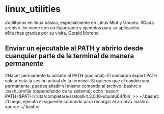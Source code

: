 # linux_utilities
#utilitarios en linux básico, especialmente en Linux Mint y Ubuntu.
#Cada archivo .txt viene con un flujograma y ejemplos para su aplicación.
#Muchas gracias por su visita, Gerald Moreno

## Enviar un ejecutable al PATH y abrirlo desde cuanquier parte de la terminal de manera permanente


#Hacer permanente la adición al PATH (opcional): El comando export PATH solo afecta la sesión actual de la terminal. Si quieres que el cambio sea permanente, puedes añadir el mismo comando al archivo .bashrc o .bash_profile (dependiendo de tu sistema):
echo 'export PATH=$PATH:/ruta/completa/a/sratoolkit.3.0.10-ubuntu64/bin' >> ~/.bashrc
#Luego, ejecuta el siguiente comando para recargar el archivo .bashrc:
source ~/.bashrc

